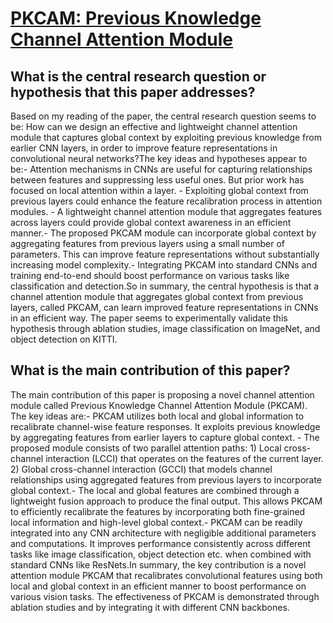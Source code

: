 # [PKCAM: Previous Knowledge Channel Attention Module](https://arxiv.org/abs/2211.07521v2)

## What is the central research question or hypothesis that this paper addresses?

Based on my reading of the paper, the central research question seems to be: How can we design an effective and lightweight channel attention module that captures global context by exploiting previous knowledge from earlier CNN layers, in order to improve feature representations in convolutional neural networks?The key ideas and hypotheses appear to be:- Attention mechanisms in CNNs are useful for capturing relationships between features and suppressing less useful ones. But prior work has focused on local attention within a layer. - Exploiting global context from previous layers could enhance the feature recalibration process in attention modules. - A lightweight channel attention module that aggregates features across layers could provide global context awareness in an efficient manner.- The proposed PKCAM module can incorporate global context by aggregating features from previous layers using a small number of parameters. This can improve feature representations without substantially increasing model complexity.- Integrating PKCAM into standard CNNs and training end-to-end should boost performance on various tasks like classification and detection.So in summary, the central hypothesis is that a channel attention module that aggregates global context from previous layers, called PKCAM, can learn improved feature representations in CNNs in an efficient way. The paper seems to experimentally validate this hypothesis through ablation studies, image classification on ImageNet, and object detection on KITTI.


## What is the main contribution of this paper?

The main contribution of this paper is proposing a novel channel attention module called Previous Knowledge Channel Attention Module (PKCAM). The key ideas are:- PKCAM utilizes both local and global information to recalibrate channel-wise feature responses. It exploits previous knowledge by aggregating features from earlier layers to capture global context. - The proposed module consists of two parallel attention paths: 1) Local cross-channel interaction (LCCI) that operates on the features of the current layer. 2) Global cross-channel interaction (GCCI) that models channel relationships using aggregated features from previous layers to incorporate global context.- The local and global features are combined through a lightweight fusion approach to produce the final output. This allows PKCAM to efficiently recalibrate the features by incorporating both fine-grained local information and high-level global context.- PKCAM can be readily integrated into any CNN architecture with negligible additional parameters and computations. It improves performance consistently across different tasks like image classification, object detection etc. when combined with standard CNNs like ResNets.In summary, the key contribution is a novel attention module PKCAM that recalibrates convolutional features using both local and global context in an efficient manner to boost performance on various vision tasks. The effectiveness of PKCAM is demonstrated through ablation studies and by integrating it with different CNN backbones.
